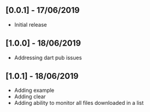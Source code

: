 ## [0.0.1] - 17/06/2019

* Initial release 

## [1.0.0] - 18/06/2019

* Addressing dart pub issues

## [1.0.1] - 18/06/2019

* Adding example
* Adding clear
* Adding ability to monitor all files downloaded in a list 